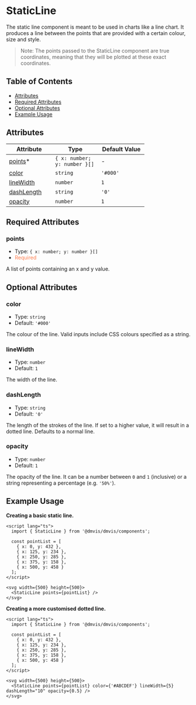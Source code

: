 # StaticLine

The static line component is meant to be used in charts like a line chart. It produces a line between the points that are provided with a certain colour, size and style.

> Note: The points passed to the StaticLine component are true coordinates, meaning that they will be plotted at these exact coordinates.

## Table of Contents

- [Attributes](#attributes)
- [Required Attributes](#required-attributes)
- [Optional Attributes](#optional-attributes)
- [Example Usage](#example-usage)

## Attributes

<table style="width: 75%">
  <thead>
    <tr>
      <th style="width: 33%;">Attribute</th>
      <th style="width: 33%;">Type</th>
      <th style="width: 33%;">Default Value</th>
    </tr>
  </thead>
  <tbody>
    <tr>
      <td><a href="#components/StaticLine?id=points">points</a>*</td>
      <td><code>{ x: number; y: number }[]</code></td>
      <td>-</td>
    </tr>
    <tr>
      <td><a href='#components/StaticLine?id=color'>color</a></td>
      <td><code>string</code></td>
      <td><code>'#000'</code></td>
    </tr>
    <tr>
      <td><a href='#components/StaticLine?id=linewidth'>lineWidth</a></td>
      <td><code>number</code></td>
      <td><code>1</code></td>
    </tr>
    <tr>
      <td><a href='#components/StaticLine?id=dashlength'>dashLength</a></td>
      <td><code>string</code></td>
      <td><code>'0'</code></td>
    </tr>
    <tr>
      <td><a href='#components/StaticLine?id=opacity'>opacity</a></td>
      <td><code>number</code></td>
      <td><code>1</code></td>
    </tr>
  </tbody>
</table>

## Required Attributes

### points

- Type: `{ x: number; y: number }[]`
- <span style="color:coral">Required</span>

A list of points containing an x and y value.

## Optional Attributes

### color

- Type: `string`
- Default: `'#000'`

The colour of the line.
Valid inputs include CSS colours specified as a string.

### lineWidth

- Type: `number`
- Default: `1`

The width of the line.

### dashLength

- Type: `string`
- Default: `'0'`

The length of the strokes of the line.
If set to a higher value, it will result in a dotted line.
Defaults to a normal line.

### opacity

- Type: `number`
- Default: `1`

The opacity of the line.
It can be a number between `0` and `1` (inclusive) or a string representing a percentage (e.g. `'50%'`).

## Example Usage

<b>Creating a basic static line.</b>

```svelte
<script lang="ts">
  import { StaticLine } from '@dmvis/dmvis/components';

  const pointList = [
    { x: 0, y: 432 },
    { x: 125, y: 234 },
    { x: 250, y: 285 },
    { x: 375, y: 158 },
    { x: 500, y: 458 }
  ];
</script>

<svg width={500} height={500}>
  <StaticLine points={pointList} />
</svg>
```

<b>Creating a more customised dotted line.</b>

```svelte
<script lang="ts">
  import { StaticLine } from '@dmvis/dmvis/components';

  const pointList = [
    { x: 0, y: 432 },
    { x: 125, y: 234 },
    { x: 250, y: 285 },
    { x: 375, y: 158 },
    { x: 500, y: 458 }
  ];
</script>

<svg width={500} height={500}>
  <StaticLine points={pointList} color={'#ABCDEF'} lineWidth={5} dashLength="10" opacity={0.5} />
</svg>
```
